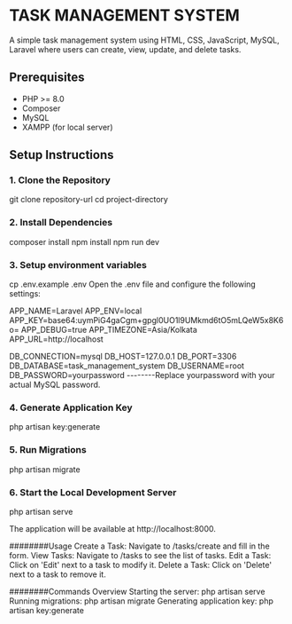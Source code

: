 # TASK MANAGEMENT SYSTEM
A simple task management system using HTML, CSS, JavaScript, MySQL, Laravel where users can create, view, update, and delete tasks. 

## Prerequisites
- PHP >= 8.0
- Composer
- MySQL
- XAMPP (for local server)

## Setup Instructions
### 1. Clone the Repository
git clone repository-url
cd project-directory

### 2. Install Dependencies
composer install
npm install
npm run dev

### 3. Setup environment variables
cp .env.example .env
Open the .env file and configure the following settings:

APP_NAME=Laravel
APP_ENV=local
APP_KEY=base64:uymPiG4gaCgm+gpgl0UO1l9UMkmd6tO5mLQeW5x8K6o=
APP_DEBUG=true
APP_TIMEZONE=Asia/Kolkata
APP_URL=http://localhost

DB_CONNECTION=mysql
DB_HOST=127.0.0.1
DB_PORT=3306
DB_DATABASE=task_management_system
DB_USERNAME=root
DB_PASSWORD=yourpassword   --------Replace yourpassword with your actual MySQL password.

### 4. Generate Application Key
php artisan key:generate

### 5. Run Migrations
php artisan migrate

### 6. Start the Local Development Server
php artisan serve

The application will be available at http://localhost:8000.

########Usage
Create a Task: Navigate to /tasks/create and fill in the form.
View Tasks: Navigate to /tasks to see the list of tasks.
Edit a Task: Click on 'Edit' next to a task to modify it.
Delete a Task: Click on 'Delete' next to a task to remove it.

########Commands Overview
Starting the server: php artisan serve
Running migrations: php artisan migrate
Generating application key: php artisan key:generate


